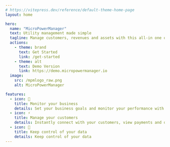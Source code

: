 ```yaml
---
# https://vitepress.dev/reference/default-theme-home-page
layout: home

hero:
  name: "MicroPowerManager"
  text: Utility management made simple
  tagline: Manage customers, revenues and assets with this all-in one open source platform.
  actions:
    - theme: brand
      text: Get Started
      link: /get-started
    - theme: alt
      text: Demo Version
      link: https://demo.micropowermanager.io
  image:
    src: /mpmlogo_raw.png
    alt: MicroPowerManager

features:
  - icon: 👥
    title: Monitor your business
    details: Set your business goals and monitor your performance with real time revenue and asset data visualization.
  - icon: ⚡️
    title: Manage your customers
    details: Instantly connect with your customers, view payments and deliver excellent customer service even in the most remote areas.
  - icon: 🙏
    title: Keep control of your data
    details: Keep control of your data
---
```

